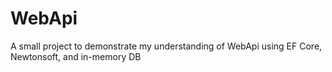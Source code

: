 # WebApi
A small project to demonstrate my understanding of WebApi using EF Core, Newtonsoft, and in-memory DB
